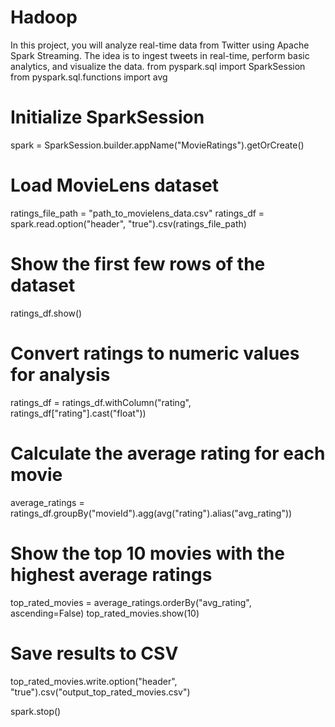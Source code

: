 # Hadoop
 In this project, you will analyze real-time data from Twitter using Apache Spark Streaming. The idea is to ingest tweets in real-time, perform basic analytics, and visualize the data.
from pyspark.sql import SparkSession
from pyspark.sql.functions import avg

# Initialize SparkSession
spark = SparkSession.builder.appName("MovieRatings").getOrCreate()

# Load MovieLens dataset
ratings_file_path = "path_to_movielens_data.csv"
ratings_df = spark.read.option("header", "true").csv(ratings_file_path)

# Show the first few rows of the dataset
ratings_df.show()

# Convert ratings to numeric values for analysis
ratings_df = ratings_df.withColumn("rating", ratings_df["rating"].cast("float"))

# Calculate the average rating for each movie
average_ratings = ratings_df.groupBy("movieId").agg(avg("rating").alias("avg_rating"))

# Show the top 10 movies with the highest average ratings
top_rated_movies = average_ratings.orderBy("avg_rating", ascending=False)
top_rated_movies.show(10)

# Save results to CSV
top_rated_movies.write.option("header", "true").csv("output_top_rated_movies.csv")

spark.stop()
